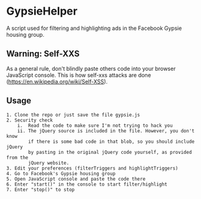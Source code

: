 # GypsieHelper

A script used for filtering and highlighting ads in the Facebook Gypsie housing group.

## Warning: Self-XXS

As a general rule, don't blindly paste others code into your browser JavaScript console. 
This is how self-xxs attacks are done (https://en.wikipedia.org/wiki/Self-XSS).


## Usage
	1. Clone the repo or just save the file gypsie.js
	2. Security check
		i.  Read the code to make sure I'm not trying to hack you
		ii. The jQuery source is included in the file. However, you don't know 
			if there is some bad code in that blob, so you should include jQuery 
			by pasting in the original jQuery code yourself, as provided from the 
			jQuery website. 
	3. Edit your preferences (filterTriggers and highlightTriggers)
	4. Go to Facebook's Gypsie housing group
	5. Open JavaScript console and paste the code there
	6. Enter "start()" in the console to start filter/highlight
	7. Enter "stop()" to stop
